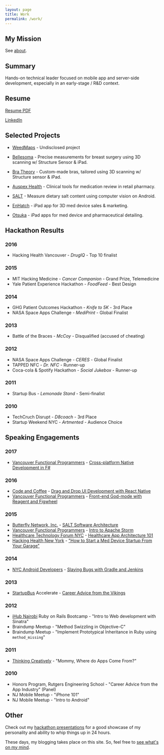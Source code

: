 ```yaml
---
layout: page
title: Work
permalink: /work/
---
```


## My Mission

See [about](/about/).

## Summary

Hands-on technical leader focused on mobile app and server-side development, especially in an early-stage / R&D context.

## Resume

[Resume PDF](https://www.dropbox.com/s/f9uy27rtpk4doi3/Resume.pdf)

[LinkedIn](https://www.linkedin.com/in/davidykay/)

## Selected Projects

* [WeedMaps](http://weedmaps.com) - Undisclosed project

* [Bellesoma](http://bellesoma.com) - Precise measurements for breast surgery using 3D scanning w/ Structure Sensor & iPad.

* [Bra Theory](https://bratheory.com) - Custom-made bras, tailored using 3D scanning w/ Structure sensor & iPad.

* [Auspex Health](http://www.auspex.ca) - Clinical tools for medication review in retail pharmacy.

* [SALT](http://www.saltcounts.com) - Measure dietary salt content using computer vision on Android.

* [EnHatch](http://www.enhatch.com) - iPad app for 3D med device sales & marketing.

* [Otsuka](https://www.otsuka-us.com/discover/oapi) - iPad apps for med device and pharmaceutical detailing.

## Hackathon Results

### 2016

* Hacking Health Vancouver - *DrugIQ* - Top 10 finalist

### 2015

* MIT Hacking Medicine - *Cancer Companion* - Grand Prize, Telemedicine
* Yale Patient Experience Hackathon - *FoodFeed* - Best Design

### 2014

* GHG Patient Outcomes Hackathon - *Knife to 5K* - 3rd Place
* NASA Space Apps Challenge - *MediPrint* - Global Finalist

### 2013

* Battle of the Braces - *McCoy* - Disqualified (accused of cheating)

### 2012

* NASA Space Apps Challenge - *CERES* - Global Finalist
* TAPPED NFC - *Dr. NFC* - Runner-up
* Coca-cola & Spotify Hackathon - *Social Jukebox* - Runner-up

### 2011

* Startup Bus - *Lemonade Stand* - Semi-finalist

### 2010

* TechCruch Disrupt - *D8coach* - 3rd Place
* Startup Weekend NYC - *Artmented* - Audience Choice

## Speaking Engagements

### 2017

* [Vancouver Functional Programmers](http://www.meetup.com/Vancouver-Functional-Programmers/) - [Cross-platform Native Development in F#](https://www.slideshare.net/DavidYKay/cross-platform-native-development-in-f-78319079)

### 2016

* [Code and Coffee](http://www.meetup.com/Code-Coffee-Vancouver/events/229423907/) - [Drag and Drop UI Development with React Native](http://www.slideshare.net/DavidYKay/drag-and-drop-ui-development-with-react-native)
* [Vancouver Functional Programmers](http://www.meetup.com/Vancouver-Functional-Programmers/) - [Front-end God-mode with Reagent and Figwheel](http://www.slideshare.net/DavidYKay/frontend-god-mode-with-reagent-and-figwheel)

### 2015

* [Butterfly Network, Inc.](https://www.butterflynetinc.com/) - [SALT Software Architecture ](http://www.slideshare.net/DavidYKay/salt-software-architecture-at-butterfly)
* [Vancouver Functional Programmers](http://www.meetup.com/Vancouver-Functional-Programmers/) - [Intro to Apache Storm](http://www.slideshare.net/DavidYKay/intro-to-apache-storm)
* [Healthcare Technology Forum NYC](http://www.meetup.com/healthtechnologyforum-newyorkcity/) - [Healthcare App Architecture 101](http://www.slideshare.net/DavidYKay/app-architecture101)
* [Hacking Health New York](http://www.meetup.com/Hacking-Health-New-York/) - ["How to Start a Med Device Startup From Your Garage"](http://www.slideshare.net/DavidYKay/how-to-start-a-med-device-startup-from-your-garage)

### 2014

* [NYC Android Developers](http://www.meetup.com/android-developers-nyc/) - [Slaying Bugs with Gradle and Jenkins](http://www.slideshare.net/DavidYKay/slaying-bugs-with-gradle-and-jenkins)

### 2013

* [StartupBus](https://startupbus.com/) Accelerate - [Career Advice from the Vikings](https://prezi.com/urf4ajtvdmv5/career-advice-from-the-vikings/)

### 2012

* [iHub Nairobi](http://ihub.co.ke/) Ruby on Rails Bootcamp - "Intro to Web development with Sinatra"
* Braindump Meetup - "Method Swizzling in Objective-C"
* Braindump Meetup - "Implement Prototypical Inheritance in Ruby using `method_missing`"

### 2011

* [Thinking Creatively](http://thinkingcreatively.org/) - "Mommy, Where do Apps Come From?"

### 2010

* Honors Program, Rutgers Engineering School - "Career Advice from the App Industry" (Panel)
* NJ Mobile Meetup - "iPhone 101"
* NJ Mobile Meetup - "Intro to Android"

## Other 

Check out my [hackathon presentations](https://www.youtube.com/watch?v=tXJhioQfUAc&list=PL87766F627E9999C0&index=7) for a good showcase of my personality and ability to whip things up in 24 hours.

These days, my blogging takes place on this site. So, feel free to [see what's on my mind](/).
